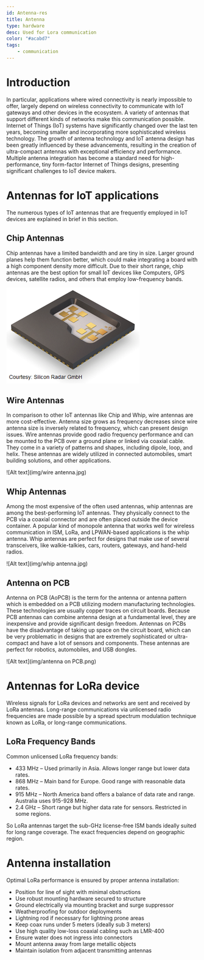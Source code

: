 ```yaml
---
id: Antenna-res
title: Antenna
type: hardware
desc: Used for Lora communication
color: "#acabd7"
tags:
    - communication
---
```


# Introduction

In particular, applications where wired connectivity is nearly impossible to offer, largely depend on wireless connectivity to communicate with IoT gateways and other devices in the ecosystem. A variety of antennas that support different kinds of networks make this communication possible. Internet of Things (IoT) systems have significantly changed over the last ten years, becoming smaller and incorporating more sophisticated wireless technology. The growth of antenna technology and IoT antenna design has been greatly influenced by these advancements, resulting in the creation of ultra-compact antennas with exceptional efficiency and performance. Multiple antenna integration has become a standard need for high-performance, tiny form-factor Internet of Things designs, presenting significant challenges to IoT device makers.


# Antennas for IoT applications
The numerous types of IoT antennas that are frequently employed in IoT devices are explained in brief in this section.

## Chip Antennas
Chip antennas have a limited bandwidth and are tiny in size. Larger ground planes help them function better, which could make integrating a board with a high component density more difficult. Due to their short range, chip antennas are the best option for small IoT devices like Computers, GPS devices, satellite radios, and others that employ low-frequency bands.

![Alt text](img/chip_antenna.png)

## Wire Antennas
In comparison to other IoT antennas like Chip and Whip, wire antennas are more cost-effective. Antenna size grows as frequency decreases since wire antenna size is inversely related to frequency, which can present design issues. Wire antennas provide good radio frequency performance and can be mounted to the PCB over a ground plane or linked via coaxial cable. They come in a variety of patterns and shapes, including dipole, loop, and helix. These antennas are widely utilized in connected automobiles, smart building solutions, and other applications.

![Alt text](img/wire antenna.jpg)

## Whip Antennas

Among the most expensive of the often used antennas, whip antennas are among the best-performing IoT antennas. They physically connect to the PCB via a coaxial connector and are often placed outside the device container. A popular kind of monopole antenna that works well for wireless communication in ISM, LoRa, and LPWAN-based applications is the whip antenna. Whip antennas are perfect for designs that make use of several transceivers, like walkie-talkies, cars, routers, gateways, and hand-held radios.

![Alt text](img/whip antenna.jpg)

## Antenna on PCB
Antenna on PCB (AoPCB) is the term for the antenna or antenna pattern which is embedded on a PCB utilizing modern manufacturing technologies. These technologies are usually copper traces on circuit boards. Because PCB antennas can combine antenna design at a fundamental level, they are inexpensive and provide significant design freedom. Antennas on PCBs have the disadvantage of taking up space on the circuit board, which can be very problematic in designs that are extremely sophisticated or ultra-compact and have a lot of sensors and components. These antennas are perfect for robotics, automobiles, and USB dongles.

![Alt text](img/antenna on PCB.png)


# Antennas for LoRa device


Wireless signals for LoRa devices and networks are sent and received by LoRa antennas. Long-range communications via unlicensed radio frequencies are made possible by a spread spectrum modulation technique known as LoRa, or long-range communications.

## LoRa Frequency Bands

Common unlicensed LoRa frequency bands:
- 433 MHz – Used primarily in Asia. Allows longer range but lower data rates.
- 868 MHz – Main band for Europe. Good range with reasonable data rates.
- 915 MHz – North America band offers a balance of data rate and range. Australia uses 915-928 MHz.
- 2.4 GHz – Short range but higher data rate for sensors. Restricted in some regions.

So LoRa antennas target the sub-GHz license-free ISM bands ideally suited for long range coverage. The exact frequencies depend on geographic region.

# Antenna installation

Optimal LoRa performance is ensured by proper antenna installation:
- Position for line of sight with minimal obstructions
- Use robust mounting hardware secured to structure
- Ground electrically via mounting bracket and surge suppressor
- Weatherproofing for outdoor deployments
- Lightning rod if necessary for lightning prone areas
- Keep coax runs under 5 meters (ideally sub 3 meters)
- Use high quality low-loss coaxial cabling such as LMR-400
- Ensure water does not ingress into connectors
- Mount antenna away from large metallic objects
- Maintain isolation from adjacent transmitting antennas
